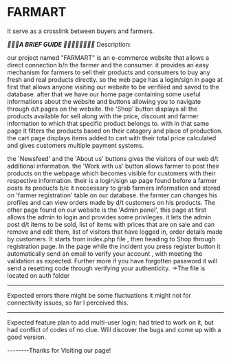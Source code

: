# FARMART
 It serve as a crosslink between buyers and farmers. 

***🌾🌾🌾A BRIEF GUIDE 🌾🌾🌾🌾🌾🌾🌾🌾***
Description:

our project named "FARMART" is an e-commerce website that allows a direct connection b/n the farmer and the consumer. it provides an easy mechanism for farmers to sell their products and consumers to buy any fresh and real products directly. so the web page has a login/sign in page  at first that allows anyone visiting our website to be verifiied and saved to the database. after that we have our home page containing some useful informations about the website and buttons allowing you to navigate through d/t pages on the website. the 'Shop' button displays all the products available for sell along with the price, discount and farmer  information to which that specific product belongs to. with in that same page it filters the products based on their catagory and place of production. the cart page displays items added to cart with their total price calculated and gives customers multiple payment systems.

the 'Newsfeed' and the 'About us' buttons gives the visitors of our web d/t additional information. the 'Work with us' button allows farmer to post their products on the webpage which becomes visible for customers with their respective information. their is a login/sign up page found before a farmer posts its products b/c it neccessary to grab farmers information and stored on 'farmer registration' table on our database. the farmer can changes his profiles and can view orders made by d/t customers on his products. The other page found on our website is the 'Admin panel', this page at first allows the admin to login and provides some privileges. it lets the  admin post d/t items to be sold, list of items with prices that are on sale and can remove and edit them, list of visitors that have logged in, order details made by customers.
It starts from  index.php file , then heading to Shop through registration page.
In the page while the incident you press register button it automatically send an email to verify your account  , with meeting the validation as expected. 
Further more if you have forgotten password it will send a resetting code through verifying your authenticity.
->The file is located on auth folder
****************
Expected errors there might be some fluctuations it might not for connectivity issues, 
so far I perceived this.
****************
Expected feature plan to add multi-user login: had tried to work on it, but had conflict of codes of no clue. 
Will discover the bugs and come up with a good version.

--------Thanks for Visiting our page!
